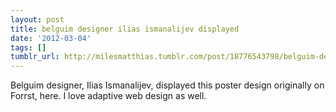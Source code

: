 ```yaml
---
layout: post
title: belguim designer ilias ismanalijev displayed
date: '2012-03-04'
tags: []
tumblr_url: http://milesmatthias.tumblr.com/post/18776543798/belguim-designer-ilias-ismanalijev-displayed
---
```

Belguim designer, Ilias Ismanalijev, displayed this poster design originally on Forrst, here. I love adaptive web design as well.
